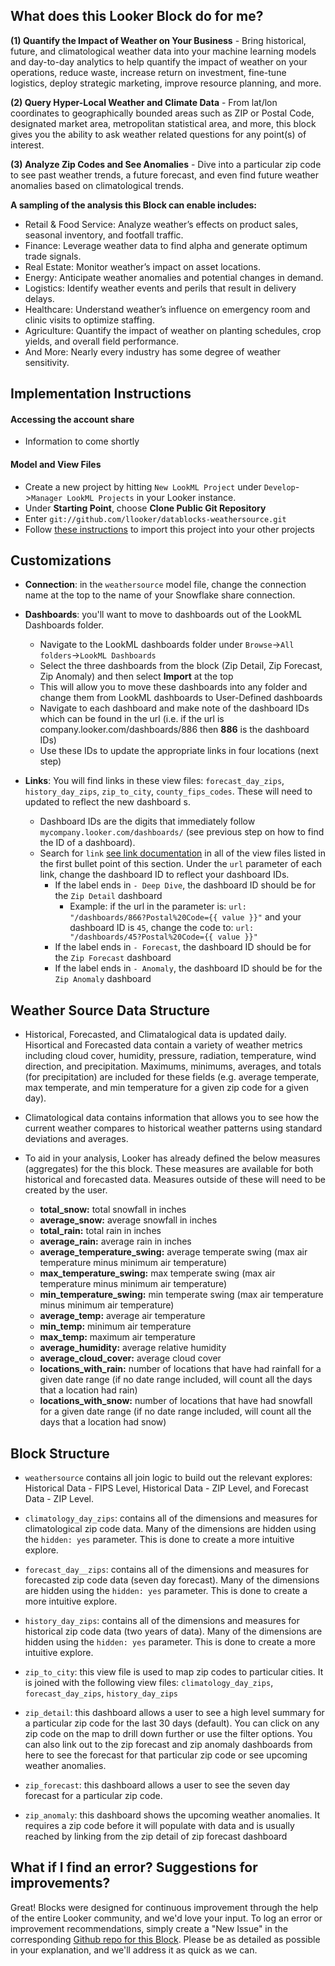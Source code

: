 ## What does this Looker Block do for me?
**(1) Quantify the Impact of Weather on Your Business** - Bring historical, future, and climatological weather data into your machine learning models and day-to-day analytics to help quantify the impact of weather on your operations, reduce waste, increase return on investment, fine-tune logistics, deploy strategic marketing, improve resource planning, and more.


**(2) Query Hyper-Local Weather and Climate Data** - From lat/lon coordinates to geographically bounded areas such as ZIP or Postal Code, designated market area, metropolitan statistical area, and more, this block gives you the ability to ask weather related questions for any point(s) of interest.

**(3) Analyze Zip Codes and See Anomalies** - Dive into a particular zip code to see past weather trends, a future forecast, and even find future weather anomalies based on climatological trends.

**A sampling of the analysis this Block can enable includes:**

- Retail & Food Service: Analyze weather’s effects on product sales, seasonal inventory, and footfall traffic.
- Finance: Leverage weather data to find alpha and generate optimum trade signals.
- Real Estate: Monitor weather’s impact on asset locations.
- Energy: Anticipate weather anomalies and potential changes in demand.
- Logistics: Identify weather events and perils that result in delivery delays.
- Healthcare: Understand weather’s influence on emergency room and clinic visits to optimize staffing.
- Agriculture: Quantify the impact of weather on planting schedules, crop yields, and overall field performance.
- And More: Nearly every industry has some degree of weather sensitivity.

## Implementation Instructions

#### Accessing the account share

* Information to come shortly

#### Model and View Files

* Create a new project by hitting `New LookML Project` under `Develop`->`Manager LookML Projects` in your Looker instance.
* Under **Starting Point**, choose **Clone Public Git Repository**
* Enter `git://github.com/llooker/datablocks-weathersource.git`
* Follow [these instructions](https://docs.looker.com/data-modeling/learning-lookml/importing-projects) to import this project into your other projects

## Customizations

* **Connection**: in the `weathersource` model file, change the connection name at the top to the name of your Snowflake share connection.

* **Dashboards**: you'll want to move to dashboards out of the LookML Dashboards folder.
  * Navigate to the LookML dashboards folder under `Browse`->`All folders`->`LookML Dashboards`
  * Select the three dashboards from the block (Zip Detail, Zip Forecast, Zip Anomaly) and then select **Import** at the top
  * This will allow you to move these dashboards into any folder and change them from LookML dashboards to User-Defined dashboards
  * Navigate to each dashboard and make note of the dashboard IDs which can be found in the url (i.e. if the url is company.looker.com/dashboards/886 then **886** is the dashboard IDs)
  * Use these IDs to update the appropriate links in four locations (next step)

* **Links**: You will find links in these view files: ``forecast_day_zips``, ``history_day_zips``, ``zip_to_city``, ``county_fips_codes``. These will need to updated to reflect the new dashboard s.
  * Dashboard IDs are the digits that immediately follow `mycompany.looker.com/dashboards/` (see previous step on how to find the ID of a dashboard).
  * Search for `link` [see link documentation](https://docs.looker.com/reference/field-params/link) in all of the view files listed in the first bullet point of this section. Under the `url` parameter of each link, change the dashboard ID to reflect your dashboard IDs.
    * If the label ends in `- Deep Dive`, the dashboard ID should be for the `Zip Detail` dashboard
      * Example: if the url in the  parameter is: `url: "/dashboards/866?Postal%20Code={{ value }}"` and your dashboard ID is `45`, change the code to: `url: "/dashboards/45?Postal%20Code={{ value }}"`
    * If the label ends in `- Forecast`, the dashboard ID should be for the `Zip Forecast` dashboard
    * If the label ends in `- Anomaly`, the dashboard ID should be for the `Zip Anomaly` dashboard

## Weather Source Data Structure

* Historical, Forecasted, and Climatalogical data is updated daily. Hisortical and Forecasted data contain a variety of weather metrics including cloud cover, humidity, pressure, radiation, temperature, wind direction, and precipitation. Maximums, minimums, averages, and totals (for precipitation) are included for these fields (e.g. average temperate, max temperate, and min temperature for a given zip code for a given day).

* Climatological data contains information that allows you to see how the current weather compares to historical weather patterns using standard deviations and averages.

* To aid in your analysis, Looker has already defined the below measures (aggregates) for the this block. These measures are available for both historical and forecasted data. Measures outside of these will need to be created by the user.

  - **total_snow:** total snowfall in inches
  - **average_snow:** average snowfall in inches
  - **total_rain:** total rain in inches
  - **average_rain:** average rain in inches
  - **average_temperature_swing:** average temperate swing (max air temperature minus minimum air temperature)
  - **max_temperature_swing:** max temperate swing (max air temperature minus minimum air temperature)
  - **min_temperature_swing:** min temperate swing (max air temperature minus minimum air temperature)
  - **average_temp:** average air temperature
  - **min_temp:** minimum air temperature
  - **max_temp:** maximum air temperature
  - **average_humidity:** average relative humidity
  - **average_cloud_cover:** average cloud cover
  - **locations_with_rain:** number of locations that have had rainfall for a given date range (if no date range included, will count all the days that a location had rain)
  - **locations_with_snow:** number of locations that have had snowfall for a given date range (if no date range included, will count all the days that a location had snow)

## Block Structure

* ``weathersource`` contains all join logic to build out the relevant explores: Historical Data - FIPS Level, Historical Data - ZIP Level, and Forecast Data - ZIP Level.

* ``climatology_day_zips``: contains all of the dimensions and measures for climatological zip code data. Many of the dimensions are hidden using the ``hidden: yes`` parameter. This is done to create a more intuitive explore.
* ``forecast_day__zips``: contains all of the dimensions and measures for forecasted zip code data (seven day forecast). Many of the dimensions are hidden using the ``hidden: yes`` parameter. This is done to create a more intuitive explore.
* ``history_day_zips``: contains all of the dimensions and measures for historical zip code data (two years of data). Many of the dimensions are hidden using the ``hidden: yes`` parameter. This is done to create a more intuitive explore.
* ``zip_to_city``: this view file is used to map zip codes to particular cities. It is joined with the following view files: ``climatology_day_zips``, ``forecast_day_zips``, ``history_day_zips``
* ``zip_detail``: this dashboard allows a user to see a high level summary for a particular zip code for the last 30 days (default). You can click on any zip code on the map to drill down further or use the filter options. You can also link out to the zip forecast and zip anomaly dashboards from here to see the forecast for that particular zip code or see upcoming weather anomalies.
* ``zip_forecast``: this dashboard allows a user to see the seven day forecast for a particular zip code.
* ``zip_anomaly``: this dashboard shows the upcoming weather anomalies. It requires a zip code before it will populate with data and is usually reached by linking from the zip detail of zip forecast dashboard


## What if I find an error? Suggestions for improvements?

Great! Blocks were designed for continuous improvement through the help of the entire Looker community, and we'd love your input. To log an error or improvement recommendations, simply create a "New Issue" in the corresponding [Github repo for this Block](https://github.com/llooker/weather_source/issues). Please be as detailed as possible in your explanation, and we'll address it as quick as we can.